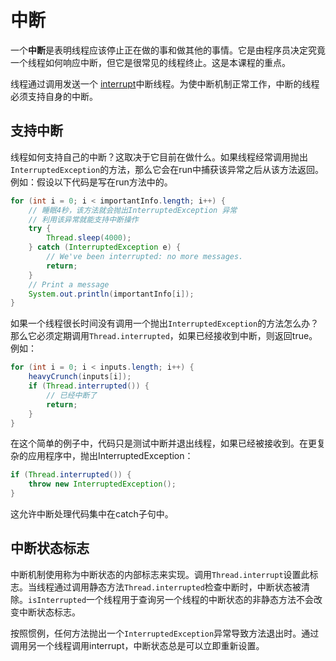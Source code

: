 # 中断
一个**中断**是表明线程应该停止正在做的事和做其他的事情。它是由程序员决定究竟一个线程如何响应中断，但它是很常见的线程终止。这是本课程的重点。

线程通过调用发送一个 [interrupt](https://docs.oracle.com/javase/8/docs/api/java/lang/Thread.html#interrupt--)中断线程。为使中断机制正常工作，中断的线程必须支持自身的中断。

## 支持中断
线程如何支持自己的中断？这取决于它目前在做什么。如果线程经常调用抛出`InterruptedException`的方法，那么它会在run中捕获该异常之后从该方法返回。例如：假设以下代码是写在run方法中的。
```java
for (int i = 0; i < importantInfo.length; i++) {
    // 睡眠4秒，该方法就会抛出InterruptedException 异常
    // 利用该异常就能支持中断操作
    try {
        Thread.sleep(4000);
    } catch (InterruptedException e) {
        // We've been interrupted: no more messages.
        return;
    }
    // Print a message
    System.out.println(importantInfo[i]);
}
```

如果一个线程很长时间没有调用一个抛出`InterruptedException`的方法怎么办？那么它必须定期调用`Thread.interrupted`，如果已经接收到中断，则返回true。例如：
```java
for (int i = 0; i < inputs.length; i++) {
    heavyCrunch(inputs[i]);
    if (Thread.interrupted()) {
        // 已经中断了
        return;
    }
}
```

在这个简单的例子中，代码只是测试中断并退出线程，如果已经被接收到。在更复杂的应用程序中，抛出InterruptedException：
```java
if (Thread.interrupted()) {
    throw new InterruptedException();
}
```
这允许中断处理代码集中在catch子句中。

## 中断状态标志

中断机制使用称为中断状态的内部标志来实现。调用`Thread.interrupt`设置此标志。当线程通过调用静态方法`Thread.interrupted`检查中断时，中断状态被清除。`isInterrupted`一个线程用于查询另一个线程的中断状态的非静态方法不会改变中断状态标志。

按照惯例，任何方法抛出一个`InterruptedException`异常导致方法退出时。通过调用另一个线程调用interrupt，中断状态总是可以立即重新设置。